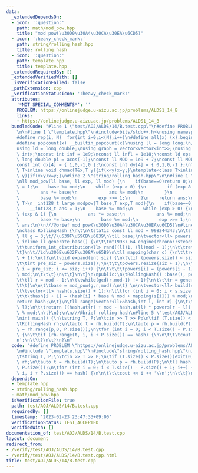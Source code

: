 ```yaml
---
data:
  _extendedDependsOn:
  - icon: ':question:'
    path: math/mod_pow.hpp
    title: "mod pow(\u30D0\u30A4\u30CA\u30EA\u6CD5)"
  - icon: ':heavy_check_mark:'
    path: string/rolling_hash.hpp
    title: rolling hash
  - icon: ':question:'
    path: template.hpp
    title: template.hpp
  _extendedRequiredBy: []
  _extendedVerifiedWith: []
  _isVerificationFailed: false
  _pathExtension: cpp
  _verificationStatusIcon: ':heavy_check_mark:'
  attributes:
    '*NOT_SPECIAL_COMMENTS*': ''
    PROBLEM: https://onlinejudge.u-aizu.ac.jp/problems/ALDS1_14_B
    links:
    - https://onlinejudge.u-aizu.ac.jp/problems/ALDS1_14_B
  bundledCode: "#line 1 \"test/AOJ/ALDS/14/B.test.cpp\"\n#define PROBLEM \"https://onlinejudge.u-aizu.ac.jp/problems/ALDS1_14_B\"\
    \n\n#line 1 \"template.hpp\"\n#include<bits/stdc++.h>\nusing namespace std;\n\
    #define rep(i, N)  for(int i=0;i<(N);i++)\n#define all(x) (x).begin(),(x).end()\n\
    #define popcount(x) __builtin_popcount(x)\nusing ll = long long;\n//using i128=__int128_t;\n\
    using ld = long double;\nusing graph = vector<vector<int>>;\nusing P = pair<int,\
    \ int>;\nconst int inf = 1e9;\nconst ll infl = 1e18;\nconst ld eps = 1e-6;\nconst\
    \ long double pi = acos(-1);\nconst ll MOD = 1e9 + 7;\nconst ll MOD2 = 998244353;\n\
    const int dx[4] = { 1,0,-1,0 };\nconst int dy[4] = { 0,1,0,-1 };\ntemplate<class\
    \ T>inline void chmax(T&x,T y){if(x<y)x=y;}\ntemplate<class T>inline void chmin(T&x,T\
    \ y){if(x>y)x=y;}\n#line 2 \"string/rolling_hash.hpp\"\n\n#line 1 \"math/mod_pow.hpp\"\
    \nll mod_pow(ll base, ll exp, ll mod) {\n    if(base==0)return 0;\n    ll ans\
    \ = 1;\n    base %= mod;\n    while (exp > 0) {\n        if (exp & 1) {\n    \
    \        ans *= base;\n            ans %= mod;\n        }\n        base *= base;\n\
    \        base %= mod;\n        exp >>= 1;\n    }\n    return ans;\n}\ntemplate<typename\
    \ T>\n__int128_t large_modpow(T base,T exp,T mod){\n    if(base==0)return 0;\n\
    \    __int128_t ans = 1;\n    base %= mod;\n    while (exp > 0) {\n        if\
    \ (exp & 1) {\n            ans *= base;\n            ans %= mod;\n        }\n\
    \        base *= base;\n        base %= mod;\n        exp >>= 1;\n    }\n    return\
    \ ans;\n}\n///@brief mod pow(\u30D0\u30A4\u30CA\u30EA\u6CD5)\n#line 4 \"string/rolling_hash.hpp\"\
    \nclass RollingHash {\n\t\n\tstatic const ll mod = 998244343;\n\tstatic const\
    \ ll g = 3;\t//\u539F\u59CB\u6839\n\tll base;\n\tvector<ll> powers;\n\tstatic\
    \ inline ll generate_base() {\n\t\tmt19937_64 engine(chrono::steady_clock::now().time_since_epoch().count());\n\
    \t\tuniform_int_distribution<ll> rand((ll)1, (ll)mod - 1);\n\t\treturn rand(engine);\n\
    \t}\n\t//id\u306E\u632F\u308A\u65B9\n\tll mapping(char c) {\n\t\treturn (c - 'a'\
    \ + 1);\n\t}\n\tvoid expand(int siz) {\n\t\tif (powers.size() < siz + 1) {\n\t\
    \t\tint pre_siz = powers.size();\n\t\t\tpowers.resize(siz + 1);\n\t\t\tfor (int\
    \ i = pre_siz; i <= siz; i++) {\n\t\t\t\tpowers[i] = (powers[i - 1] * base) %\
    \ mod;\n\t\t\t}\n\t\t}\n\t}\n\npublic:\n\tRollingHash() :base(), powers{ 1 } {\n\
    \t\tll r = mod - 1;\n\t\twhile(gcd(r,mod-1) != 1){\n\t\t\tr = generate_base();\n\
    \t\t}\n\n\t\tbase = mod_pow(g,r,mod);\n\t} \n\n\tvector<ll> build(string& s) {\n\
    \t\tvector<ll> hash(s.size() + 1);\n\t\tfor (int i = 0; i < s.size(); i++) {\n\
    \t\t\thash[i + 1] = (hash[i] * base % mod + mapping(s[i])) % mod;\n\t\t}\n\t\t\
    return hash;\n\t}\n\tll range(vector<ll>&hash,int l, int r) {\n\t\texpand(r -\
    \ l);\n\t\treturn ((hash.at(r) + mod - hash.at(l) * powers[r - l]) % mod + mod)\
    \ % mod;\n\t}\n};\n\n///@brief rolling hash\n#line 5 \"test/AOJ/ALDS/14/B.test.cpp\"\
    \nint main() {\n\tstring T, P;\n\tcin >> T >> P;\n\tif (T.size() < P.size())exit(0);\n\
    \tRollingHash rh;\n\tauto t = rh.build(T);\n\tauto p = rh.build(P);\n\tll hash\
    \ = rh.range(p,0, P.size());\n\tfor (int i = 0; i < T.size() - P.size() + 1; i++)\
    \ {\n\t\tif (rh.range(t, i, i + P.size()) == hash) {\n\n\t\t\tcout << i << '\\\
    n';\n\t\t}\n\t}\n}\n"
  code: "#define PROBLEM \"https://onlinejudge.u-aizu.ac.jp/problems/ALDS1_14_B\"\n\
    \n#include \"template.hpp\"\n#include\"string/rolling_hash.hpp\"\nint main() {\n\
    \tstring T, P;\n\tcin >> T >> P;\n\tif (T.size() < P.size())exit(0);\n\tRollingHash\
    \ rh;\n\tauto t = rh.build(T);\n\tauto p = rh.build(P);\n\tll hash = rh.range(p,0,\
    \ P.size());\n\tfor (int i = 0; i < T.size() - P.size() + 1; i++) {\n\t\tif (rh.range(t,\
    \ i, i + P.size()) == hash) {\n\n\t\t\tcout << i << '\\n';\n\t\t}\n\t}\n}\n"
  dependsOn:
  - template.hpp
  - string/rolling_hash.hpp
  - math/mod_pow.hpp
  isVerificationFile: true
  path: test/AOJ/ALDS/14/B.test.cpp
  requiredBy: []
  timestamp: '2023-02-23 23:47:33+09:00'
  verificationStatus: TEST_ACCEPTED
  verifiedWith: []
documentation_of: test/AOJ/ALDS/14/B.test.cpp
layout: document
redirect_from:
- /verify/test/AOJ/ALDS/14/B.test.cpp
- /verify/test/AOJ/ALDS/14/B.test.cpp.html
title: test/AOJ/ALDS/14/B.test.cpp
---
```

